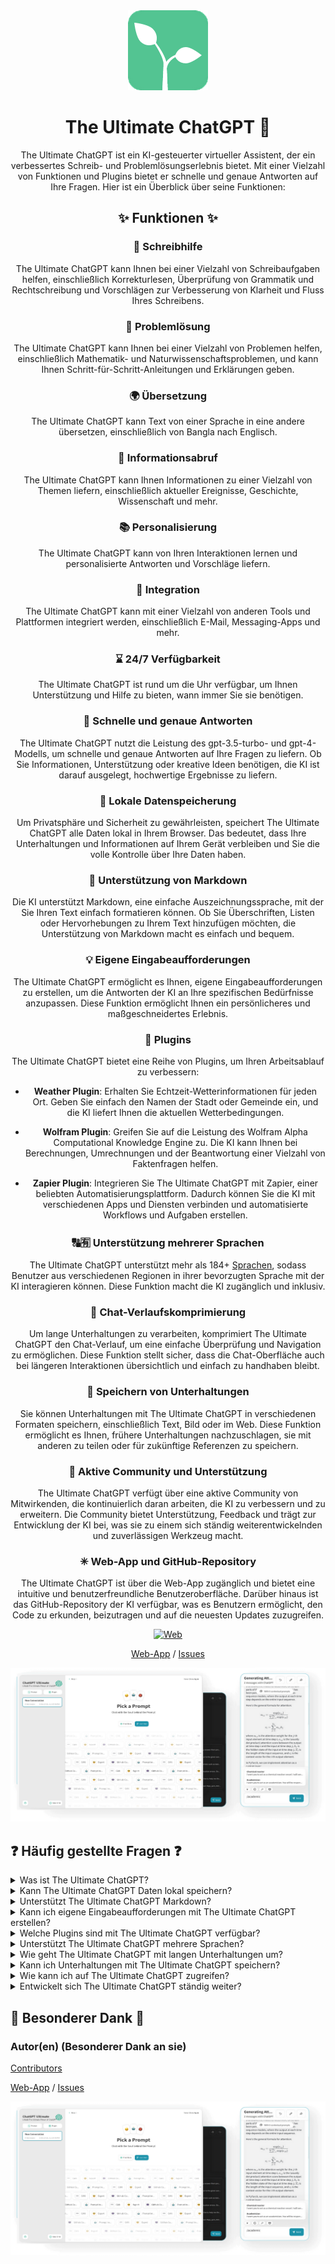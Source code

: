 <div align="center">
<img src="./../../docs/images/icon.png" alt="The Ultimate ChatGPT Icon"/>

<h1 align="center">The Ultimate ChatGPT 🌟</h1>

The Ultimate ChatGPT ist ein KI-gesteuerter virtueller Assistent, der ein verbessertes Schreib- und Problemlösungserlebnis bietet. Mit einer Vielzahl von Funktionen und Plugins bietet er schnelle und genaue Antworten auf Ihre Fragen. Hier ist ein Überblick über seine Funktionen:

## ✨ Funktionen ✨

### 📝 Schreibhilfe
The Ultimate ChatGPT kann Ihnen bei einer Vielzahl von Schreibaufgaben helfen, einschließlich Korrekturlesen, Überprüfung von Grammatik und Rechtschreibung und Vorschlägen zur Verbesserung von Klarheit und Fluss Ihres Schreibens.

### 💭 Problemlösung
The Ultimate ChatGPT kann Ihnen bei einer Vielzahl von Problemen helfen, einschließlich Mathematik- und Naturwissenschaftsproblemen, und kann Ihnen Schritt-für-Schritt-Anleitungen und Erklärungen geben.

### 🌍 Übersetzung
The Ultimate ChatGPT kann Text von einer Sprache in eine andere übersetzen, einschließlich von Bangla nach Englisch.

### 📑 Informationsabruf
The Ultimate ChatGPT kann Ihnen Informationen zu einer Vielzahl von Themen liefern, einschließlich aktueller Ereignisse, Geschichte, Wissenschaft und mehr.

### 📚 Personalisierung
The Ultimate ChatGPT kann von Ihren Interaktionen lernen und personalisierte Antworten und Vorschläge liefern.

### 📎 Integration
The Ultimate ChatGPT kann mit einer Vielzahl von anderen Tools und Plattformen integriert werden, einschließlich E-Mail, Messaging-Apps und mehr.

### ⌛ 24/7 Verfügbarkeit
The Ultimate ChatGPT ist rund um die Uhr verfügbar, um Ihnen Unterstützung und Hilfe zu bieten, wann immer Sie sie benötigen.

### 🚀 Schnelle und genaue Antworten

The Ultimate ChatGPT nutzt die Leistung des gpt-3.5-turbo- und gpt-4-Modells, um schnelle und genaue Antworten auf Ihre Fragen zu liefern. Ob Sie Informationen, Unterstützung oder kreative Ideen benötigen, die KI ist darauf ausgelegt, hochwertige Ergebnisse zu liefern.

### 💾 Lokale Datenspeicherung

Um Privatsphäre und Sicherheit zu gewährleisten, speichert The Ultimate ChatGPT alle Daten lokal in Ihrem Browser. Das bedeutet, dass Ihre Unterhaltungen und Informationen auf Ihrem Gerät verbleiben und Sie die volle Kontrolle über Ihre Daten haben.

### 🔢 Unterstützung von Markdown

Die KI unterstützt Markdown, eine einfache Auszeichnungssprache, mit der Sie Ihren Text einfach formatieren können. Ob Sie Überschriften, Listen oder Hervorhebungen zu Ihrem Text hinzufügen möchten, die Unterstützung von Markdown macht es einfach und bequem.

### 💡 Eigene Eingabeaufforderungen

The Ultimate ChatGPT ermöglicht es Ihnen, eigene Eingabeaufforderungen zu erstellen, um die Antworten der KI an Ihre spezifischen Bedürfnisse anzupassen. Diese Funktion ermöglicht Ihnen ein persönlicheres und maßgeschneidertes Erlebnis.

### 🔆 Plugins

The Ultimate ChatGPT bietet eine Reihe von Plugins, um Ihren Arbeitsablauf zu verbessern:

- **Weather Plugin**: Erhalten Sie Echtzeit-Wetterinformationen für jeden Ort. Geben Sie einfach den Namen der Stadt oder Gemeinde ein, und die KI liefert Ihnen die aktuellen Wetterbedingungen.

- **Wolfram Plugin**: Greifen Sie auf die Leistung des Wolfram Alpha Computational Knowledge Engine zu. Die KI kann Ihnen bei Berechnungen, Umrechnungen und der Beantwortung einer Vielzahl von Faktenfragen helfen.

- **Zapier Plugin**: Integrieren Sie The Ultimate ChatGPT mit Zapier, einer beliebten Automatisierungsplattform. Dadurch können Sie die KI mit verschiedenen Apps und Diensten verbinden und automatisierte Workflows und Aufgaben erstellen.

### 🔠🈶 Unterstützung mehrerer Sprachen

The Ultimate ChatGPT unterstützt mehr als 184+ [Sprachen](./SUPPORTED_LANGUAGES.md), sodass Benutzer aus verschiedenen Regionen in ihrer bevorzugten Sprache mit der KI interagieren können. Diese Funktion macht die KI zugänglich und inklusiv.

### 💬 Chat-Verlaufskomprimierung

Um lange Unterhaltungen zu verarbeiten, komprimiert The Ultimate ChatGPT den Chat-Verlauf, um eine einfache Überprüfung und Navigation zu ermöglichen. Diese Funktion stellt sicher, dass die Chat-Oberfläche auch bei längeren Interaktionen übersichtlich und einfach zu handhaben bleibt.

### 📂 Speichern von Unterhaltungen

Sie können Unterhaltungen mit The Ultimate ChatGPT in verschiedenen Formaten speichern, einschließlich Text, Bild oder im Web. Diese Funktion ermöglicht es Ihnen, frühere Unterhaltungen nachzuschlagen, sie mit anderen zu teilen oder für zukünftige Referenzen zu speichern.

### 🔑 Aktive Community und Unterstützung

The Ultimate ChatGPT verfügt über eine aktive Community von Mitwirkenden, die kontinuierlich daran arbeiten, die KI zu verbessern und zu erweitern. Die Community bietet Unterstützung, Feedback und trägt zur Entwicklung der KI bei, was sie zu einem sich ständig weiterentwickelnden und zuverlässigen Werkzeug macht.

### ✳ Web-App und GitHub-Repository

The Ultimate ChatGPT ist über die Web-App zugänglich und bietet eine intuitive und benutzerfreundliche Benutzeroberfläche. Darüber hinaus ist das GitHub-Repository der KI verfügbar, was es Benutzern ermöglicht, den Code zu erkunden, beizutragen und auf die neuesten Updates zuzugreifen.

[![Web][Web-image]][web-url]

[Web-App](https://chatgpt.kiask.xyz/) / [Issues](https://github.com/ki-ask/The-Ultimate-ChatGPT/issues)

[web-url]: https://chatgpt.kiask.xyz
   
[download-url]: https://github.com/ki-ask/The-Ultimate-ChatGPT/releases

[Web-image]: https://img.shields.io/badge/Web-PWA-orange?logo=microsoftedge

![cover](./docs/images/cover.png)

</div>

## ❓ Häufig gestellte Fragen ❓

<details>
<summary>Was ist The Ultimate ChatGPT?</summary>
The Ultimate ChatGPT ist ein KI-gesteuerter virtueller Assistent, der schnelle und genaue Antworten auf Ihre Fragen liefert und verschiedene Funktionen und Plugins bietet, um Ihre Schreib- und Problemlösungsfähigkeiten zu verbessern.
</details>

<details>
<summary>Kann The Ultimate ChatGPT Daten lokal speichern?</summary>
Ja, The Ultimate ChatGPT kann alle Daten lokal in Ihrem Browser speichern, um Datenschutz und Sicherheit zu gewährleisten.
</details>

<details>
<summary>Unterstützt The Ultimate ChatGPT Markdown?</summary>
Ja, The Ultimate ChatGPT unterstützt Markdown, mit dem Sie Ihren Text formatieren und ansprechende Inhalte erstellen können.
</details>

<details>
<summary>Kann ich eigene Eingabeaufforderungen mit The Ultimate ChatGPT erstellen?</summary>
Ja, Sie können eigene Eingabeaufforderungen erstellen und Ihre Interaktionen mit The Ultimate ChatGPT anpassen.
</details>

<details>
<summary>Welche Plugins sind mit The Ultimate ChatGPT verfügbar?</summary>
The Ultimate ChatGPT bietet Plugins wie Weather, Wolfram und Zapier, um Ihre Arbeit zu vereinfachen und zusätzliche Funktionen bereitzustellen.
</details>

<details>
<summary>Unterstützt The Ultimate ChatGPT mehrere Sprachen?</summary>
Ja, The Ultimate ChatGPT verfügt über integrierte Eingabeaufforderungen in mehreren Sprachen, sodass Sie in Ihrer bevorzugten Sprache kommunizieren können.
</details>

<details>
<summary>Wie geht The Ultimate ChatGPT mit langen Unterhaltungen um?</summary>
The Ultimate ChatGPT komprimiert den Chat-Verlauf, um lange Unterhaltungen effizient zu handhaben und ein nahtloses Erlebnis zu bieten.
</details>

<details>
<summary>Kann ich Unterhaltungen mit The Ultimate ChatGPT speichern?</summary>
Ja, Sie können Unterhaltungen in Text, Bild oder im Web mit der KiAsk Share-Funktion speichern.
</details>

<details>
<summary>Wie kann ich auf The Ultimate ChatGPT zugreifen?</summary>
The Ultimate ChatGPT ist als Web-App verfügbar, und Sie können auch auf das GitHub-Repository zugreifen, um Unterstützung und zusätzliche Funktionen zu erhalten.
</details>

<details>
<summary>Entwickelt sich The Ultimate ChatGPT ständig weiter?</summary>
Ja, The Ultimate ChatGPT entwickelt sich ständig weiter mit Updates und Verbesserungen, und es hat eine aktive Community von Mitwirkenden.
</details>

## 🎉 Besonderer Dank 🎉

### Autor(en) (Besonderer Dank an sie)

[Contributors](https://github.com/Yidadaa/ChatGPT-Next-Web/graphs/contributors)

[Web-App](https://chatgpt.kiask.xyz/) / [Issues](https://github.com/ki-ask/The-Ultimate-ChatGPT/issues)

[web-url]: https://chatgpt.kiask.xyz
   
[download-url]: https://github.com/ki-ask/The-Ultimate-ChatGPT/releases

[Web-image]: https://img.shields.io/badge/Web-PWA-orange?logo=microsoftedge

![cover](./docs/images/cover.png)

</div>